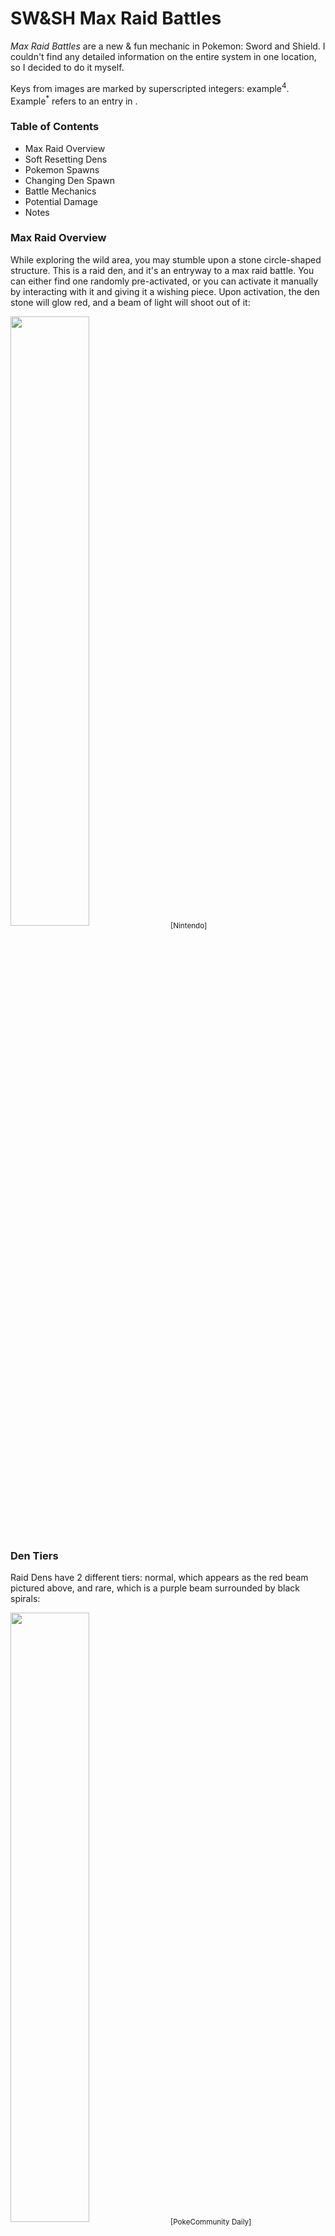 # SW&SH Max Raid Battles
*Max Raid Battles* are a new & fun mechanic in Pokemon: Sword and Shield. I couldn't find any detailed information on the entire system in one location, so I decided to do it myself.

Keys from images are marked by superscripted integers: example<sup>4</sup>. Example<sup>*</sup> refers to an entry in <Notes link>.

### Table of Contents
- Max Raid Overview
- Soft Resetting Dens
- Pokemon Spawns
- Changing Den Spawn
- Battle Mechanics
- Potential Damage
- Notes

### Max Raid Overview
While exploring the wild area, you may stumble upon a stone circle-shaped structure. This is a raid den, and it's an entryway to a max raid battle. You can either find one randomly pre-activated, or you can activate it manually by interacting with it and giving it a wishing piece. Upon activation, the den stone will glow red, and a beam of light will shoot out of it:

<img src="https://i.imgur.com/NtrmHCY.jpg =250x100" width="50%"> <sub>[Nintendo]</sub>

### Den Tiers
Raid Dens have 2 different tiers: normal, which appears as the red beam pictured above, and rare, which is a purple beam surrounded by black spirals:

<img src="https://daily.pokecommunity.com/wp-content/uploads/2019/11/raid-guide2-1038x576.jpg" width="50%"> <sub>[PokeCommunity Daily]</sub>

Rare (purple) beams have a 10% chance of spawning instead of a normal beam. These dens have different pools with rarer Pokemon and better item drops. To learn about resetting for rare dens, look at <Soft Resetting Dens link>.

### Den UI

When you interact with an activated den, you'll first get 2,000 watts, and then enter the den UI screen.

<img src="den UI">

To the top left of the screen, the rarity of the den is shown<sup>1</sup>. This ranges from 1 to 5, and as you progress through the game, the average rarity of dens will go up. The number of stars impacts the Pokemon that spawns; this is described in depth in <Pokemon Spawns link>. Underneath the rarity is the type of the Pokemon that will spawn<sup>2</sup>, which is followed by it's shadow<sup>3</sup>. The current area weather is displayed in the bottom left<sup>4</sup>, and the den rules are described underneath that<sup>5</sup>. As of the end of 2019, all dens follow the same rule: you lose if **4** Pokemon on your side faint, or if the battle lasts for **10** turns. This is described in <Battle Mechanics link>.
  
The right side of the screen is where you can select different options. Hitting *Don't Invite Others*<sup>6</sup> will start the raid with NPCs. By clicking *Invite Others*<sup>7</sup>, you'll enter the following screen:

<img src="invite others UI">

This page allows you to invite other players to the raid. If you enter on local communication, nobody will connect<sup>*1</sup>; you'll have to connect to the internet by pressing **+** in the Y-COMM (**Y**Y) to get random players. The top right of this screen shows the invitation time remaining<sup>1</sup>. The timer starts at 3:00 (3 minutes), and when it hits 0:00, the raid will start or cancel, depending on whether there are any players marked ready or not. Underneath this is the list of players participating alongside the Pokemon they've chosen. When a player hits *Ready to Battle!*<sup>1</sup>, a green checkmark appears next to their name:

<img src="green check">

If all 4 players have a green checkmark, the raid owner can hit *Start a Battle* to initiate the raid. After marking yourself as ready, you can only exit the raid by closing out of the game on your console. The battle will only cancel at 0:00 if you are the only person in queue and you haven't marked yourself as ready.

*Switch Pokemon*<sup>2</sup> brings you to a PC and allows you to change the Pokemon you are bringing to the raid. This option is disabled after you hit ready. *Quit*<sup>3</sup> will kick you from the queue and bring you back to the normal world; this option is also disabled after hitting ready. The first UI page with the *Invite Others* button has a *Switch Pokemon*<sup>8</sup> and *Quit*<sup>9</sup> as well. 

For information on battle mechanics after you enter the raid, see <Battle Mechanics link>.
  
### Soft Resetting Dens
When there are 100 dens in total, the chance of getting a rare beam at a specific den is next to zero, let alone with your desired Pokemon! Thankfully, there's an easy method of resetting for purple beams. To start, set your game text speed 1 setting lower than what you usually run with, for practice purposes. Grab a wishing piece and head over to your desired den. Save in front of it, and (don't do this yet), activate the den. About ~1 second after confirming the activation, press the home button on your Nintendo Switch. The den will start to glow, and a prompt about "Do not turn off the console!" will start to play. If the den isn't purple, turn off your console. Repeat this process until you get a purple den.

Several sources have suggested turning off auto-save for this process. This is not needed. Another rumor is that there is a potential for bricking your game: again, this is false. If anything *does* happen, the game already has a backup system that will fix the issue for you.
